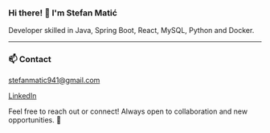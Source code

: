 ### Hi there! 👋 I'm Stefan Matić

Developer skilled in Java, Spring Boot, React, MySQL, Python and Docker. 

- - -

### 📫 Contact

stefanmatic941@gmail.com

[LinkedIn](https://www.linkedin.com/in/evizzo/)

Feel free to reach out or connect! Always open to collaboration and new opportunities. 🚀
